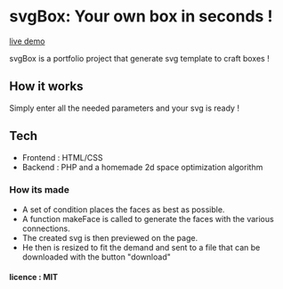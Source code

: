 # svgBox: Your own box in seconds !

[live demo](https://antoinelemarchand.xyz/projects/svgbox/svgbox.php)

svgBox is a portfolio project that generate svg template to craft boxes !

## How it works

Simply enter all the needed parameters and your svg is ready !

## Tech 

* Frontend : HTML/CSS
* Backend : PHP and a homemade 2d space optimization algorithm

### How its made

* A set of condition places the faces as best as possible.
* A function makeFace is called to generate the faces with the various connections.
* The created svg is then previewed on the page.
* He then is resized to fit the demand and sent to a file that can be downloaded with the button "download"

#### licence : MIT

